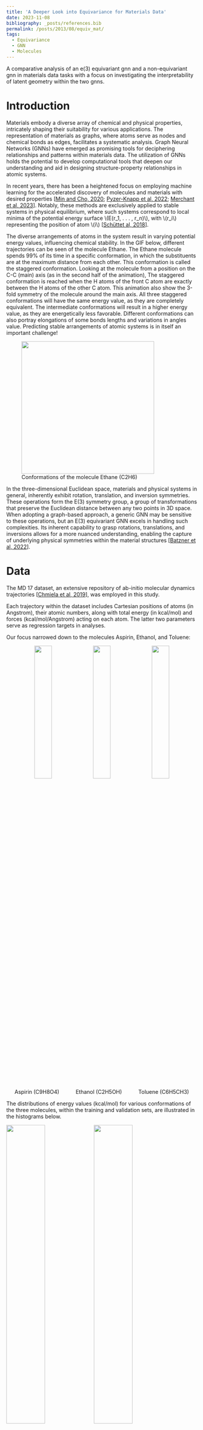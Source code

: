 ```yaml
---
title: 'A Deeper Look into Equivariance for Materials Data'
date: 2023-11-08
bibliography: _posts/references.bib
permalink: /posts/2013/08/equiv_mat/
tags:
  - Equivariance
  - GNN
  - Molecules
---
```


A comparative analysis of an e(3) equivariant gnn and a non-equivariant gnn in materials data tasks with a focus on investigating the interpretability of latent geometry within the two gnns.

Introduction
======

Materials embody a diverse array of chemical and physical properties, intricately shaping their suitability for various applications. The representation of materials as graphs, where atoms serve as nodes and chemical bonds as edges, facilitates a systematic analysis. Graph Neural Networks (GNNs) have emerged as promising tools for deciphering relationships and patterns within materials data. The utilization of GNNs holds the potential to develop computational tools that deepen our understanding and aid in designing structure-property relationships in atomic systems.

In recent years, there has been a heightened focus on employing machine learning for the accelerated discovery of molecules and materials with desired properties [[Min and Cho, 2020](#min2020accelerated); [Pyzer-Knapp et al, 2022](@pyzer2022accelerating); [Merchant et al, 2023](@merchant2023scaling)]. Notably, these methods are exclusively applied to stable systems in physical equilibrium, where such systems correspond to local minima of the potential energy surface \\(E(r_1, . . . , r_n)\\), with \\(r_i\\) representing the position of atom \\(i\\) [[Schüttet al, 2018](@schutt2018schnet)].

The diverse arrangements of atoms in the system result in varying potential energy values, influencing chemical stability. In the GIF below, different trajectories can be seen of the molecule Ethane. The Ethane molecule spends 99% of its time in a specific conformation, in which the substituents are at the maximum distance from each other. This conformation is called the staggered conformation. Looking at the molecule from a position on the C-C (main) axis (as in the second half of the animation), The staggered conformation is reached when the H atoms of the front C atom are exactly between the H atoms of the other C atom. This animation also show the 3-fold symmetry of the molecule around the main axis. All three staggered conformations will have the same energy value, as they are completely equivalent. The intermediate conformations will result in a higher energy value, as they are energetically less favorable. Different conformations can also portray elongations of some bonds lengths and variations in angles value. Predicting stable arrangements of atomic systems is in itself an important challenge! 

<figure class="text-center">
  <img src="https://upload.wikimedia.org/wikipedia/commons/7/76/Ethane_conformation.gif" class="img-fluid" width="350">
  <figcaption class="figure-caption text-center mt-3">
    Conformations of the molecule Ethane (C2H6)
  </figcaption>
</figure>



In the three-dimensional Euclidean space, materials and physical systems in general, inherently exhibit rotation, translation, and inversion symmetries. These operations form the E(3) symmetry group, a group of transformations that preserve the Euclidean distance between any two points in 3D space. When adopting a graph-based approach, a generic GNN may be sensitive to these operations, but an E(3) equivariant GNN excels in handling such complexities. Its inherent capability to grasp rotations, translations, and inversions allows for a more nuanced understanding, enabling the capture of underlying physical symmetries within the material structures [[Batzner et al, 2022](@batzner20223)].

Data
======

The MD 17 dataset, an extensive repository of ab-initio molecular dynamics trajectories [[Chmiela et al, 2019](@chmiela2019sgdml)], was employed in this study. 

Each trajectory within the dataset includes Cartesian positions of atoms (in Angstrom), their atomic numbers, along with total energy (in kcal/mol) and forces (kcal/mol/Angstrom) acting on each atom. The latter two parameters serve as regression targets in analyses.

Our focus narrowed down to the molecules Aspirin, Ethanol, and Toluene:

<div align="center">
    <img src="/images/proj_equiv_DL/aspirin.jpg" width="30%"> 
    <img src="/images/proj_equiv_DL/ethanol.jpg" width="30%"> 
    <img src="/images/proj_equiv_DL/toluene.jpg" width="30%"> 
</div>
<div align="center" style="display: flex; justify-content: space-around; align-items: center;">
    <div style="text-align: center;">
        <div>Aspirin (C9H8O4)</div>
    </div>
    <div style="text-align: center;">
        <div>Ethanol (C2H5OH)</div>
    </div>
    <div style="text-align: center;">
        <div>Toluene (C6H5CH3)</div>
    </div>
</div>


 

The distributions of energy values (kcal/mol) for various conformations of the three molecules, within the training and validation sets, are illustrated in the histograms below.
<div>
    <img src="/images/proj_equiv_DL/hist_asp_t.png" width="45%">
    <img src="/images/proj_equiv_DL/hist_asp_v.png" width="45%">
</div>
<div>
    <img src="/images/proj_equiv_DL/hist_eth_t.png" width="45%">
    <img src="/images/proj_equiv_DL/hist_eth_v.png" width="45%">
</div>
<div>
    <img src="/images/proj_equiv_DL/hist_tol_t.png" width="45%">
    <img src="/images/proj_equiv_DL/hist_tol_v.png" width="45%">
</div>

<figure align="center">
<figcaption class="figure-caption text-center mt-3">
        Energy (kcal/mol) distributions for Aspirin (C9H8O4), Ethanol (C2H5OH), and Toluene (C6H5CH3) molecules in train (left) and validation (right) sets.
    </figcaption>
</figure>



The training set for Aspirin comprises 1000 conformations, while its validation set consists of 500 conformations. Ethanol's training and validation sets each consist of 1000 conformations. Toluene's training set comprises 1000 conformations, and its validation set consists of 500 conformations.

Method
======

In this project, our objective is to conduct a comparative analysis of two Graph Neural Network (GNN) architectures: an E(3) equivariant network and a non-equivariant (specifically E(3) Invariant) one. The primary focus is on energy prediction tasks related to atomic systems, with a particular emphasis on exploring the distinctions within the latent representations of these architectures and their interpretability.

All GNNs are permutation invariant by design [[Keriven and Peyr, 2019](@DBLP:journals/corr/abs-1905-04943)]. Our baseline GNN for comparison achieves rotation and translation invariance by simply operating only on interatomic distances instead of absolute position of the atoms. This design choice ensures that both the output and internal features of the network remain invariant to rotations. In contrast, our equivariant GNN for comparison utilizes relative position vectors rather than distances (scalars) together with features comprised of not only scalars, but also higher-order geometric tensors.

In our Invariant GNN, the node-wise formulation of the message passing is given by:
<center>
$$\mathbf{x}^{\prime}_i = \mathbf{\Theta}^{\top} \sum_{j \in \mathcal{N}(i) \cup \{ i \}} \frac{e_{j,i}}{\sqrt{\hat{d}_j
\hat{d}_i}} \mathbf{x}_j$$</center>

Where $ x_i, x_j $ are the feature vectors of the target and source nodes, respectively, defined as a one-hot representation of the atomic number of that node. The summation is performed over the neighborhood \\(\mathcal{N}(i)\\) of atom $i$, defined by a radial cutoff around each node, a tunable parameter typically set around 4-5 angstroms. Meaning, the concept of neighborhood is based on the distance between nodes, not their connectivity. Additionally, \\( d_i = 1 + \sum_{j \in \mathcal{N}(i)} e_{j,i} \\) where \\( e_{j,i} \\) represents the edge weight from the source node \\(j\\) to the target node $i$ , and is defined as the interatomic distance.

For constructing our equivariant GNN, [E3nn](https://e3nn.org/) was employed - a torch-based library designed for building o(3) equivariant networks. Following the method presented in [[Batzner et al, 2022](@batzner20223)], a neural network that exhibits invariance to translation and equivariance to rotation and inversion was constructed. Two key aspects of E3nn facilitating the construction of O(3) equivariant neural networks are the use of irreducible representations (Irreps) for data structuring and encapsulating geometrical information in Spherical Harmonics. Irreps are data structures that describe how the data behaves under rotation. We can think of them as data types, in the sense that this structure includes the values of the data alongside instructions for interpretation. The Spherical Harmonics form an orthonormal basis set of functions that operate on a sphere, and they’re equivariant with respect to rotations, which makes them very useful (and popular!) in expanding expressions in physical settings with spherical symmetry. 

For the equivariant GNN, the node-wise formulation of the message is:
<center>
$$f'_i = \frac{1}{\sqrt{z}} \sum_{j \in \partial(i)} \; f_j \; \otimes\!(h(\|x_{ij}\|)) \; Y(x_{ij} / \|x_{ij}\|) $$
</center>

where \\() f_j, f_i \\) are the target and source nodes feature vectors, defined similarly as a one-hot representation of the atomic number. \\(z\\) is the average degree (number of neighhbors) of the nodes, and the neighborhood \\(\partial(i)\\) is once again defined using a radial cutoff. \\(x_{ij}\\) is the relative distance vector, \\(h\\) is a multi layer perceptron and \\(Y\\) is the spherical harmonics. The expression \\(x \; \otimes\(w) \; y\\) denotes a tensor product of \\(x\\) with \\(y\\) using weights \\(w\\). This signifies that the message passing formula involves a convolution over nodes' feature vectors with filters constrained to be a multiplication of a learned radial function and the spherical harmonics.


Results
======

The performance of the two GNNs was compared for the task of predicting the total energy of the molecule’s conformation - a scalar property. By constraining the Equivariant GNN to predict a scalar output, it becomes overall invariant to the E(3) group. However, the use of higher order geometric tensors in the intermediate representations and operations in the E-GNN, makes internal features equivariant to rotation and inversion. This enables the passage of angular information through the network using rotationally equivariant filters (spherical harmonics) in the node feature convolution. This is the essential difference between the two architectures.

The learning curves of the two GNNs for each molecule data are presented in the figures below: 

<div>
    <img src="/images/proj_equiv_DL/energy_pred_asp_t_epoch_new.png" width="45%">
    <img src="/images/proj_equiv_DL/energy_pred_asp_v_epoch_new.png" width="45%">
</div>
<div>
    <img src="/images/proj_equiv_DL/energy_pred_ethanol_t_epoch_new.png" width="45%">
    <img src="/images/proj_equiv_DL/energy_pred_ethanol_v_epoch_new.png" width="45%">
</div>
<div>
    <img src="/images/proj_equiv_DL/energy_pred_tol_t_epoch_new.png" width="45%">
    <img src="/images/proj_equiv_DL/energy_pred_tol_v_epoch_new.png" width="45%">
</div>

<figure align="center">
<figcaption class="figure-caption text-center mt-3">
        Train (left) and Validation (right) learning curves of Energy (kcal/mol) prediction of Aspirin (top), Ethanol (middle) and Toluene (bottom) conformations.
    </figcaption>
</figure>


The models were trained for 50 epochs using mean absolute error (MAE) objective for predicting normalized energy (in kcal/mol units). Adam optimizer with a learning rate of 0.01 and learning rate scheduler were employed. The E-GNN achieves a superior MAE rate for all three molecules.

Next, let's examine the latent representation of the two models! The last layer values of the validation data of both models were projected using t-SNE to a 2D representation and color-coded according to the target energy values: 

<div>
    <img src="/images/proj_equiv_DL/egnn_lat_asp_1.png" width="45%">
    <img src="/images/proj_equiv_DL/gnn_lat_asp_1.png" width="45%">
</div>
<div>
    <img src="/images/proj_equiv_DL/egnn_lat_eth_2.png" width="45%">
    <img src="/images/proj_equiv_DL/gnn_lat_eth_new.png" width="45%">
</div>
<div>
    <img src="/images/proj_equiv_DL/egnn_lat_tol_2.png" width="45%">
    <img src="/images/proj_equiv_DL/gnn_lat_tol_1.png" width="45%">
</div>

<figure align="center">
<figcaption class="figure-caption text-center mt-3">
        Latents projections of E-GNN (left) and GNN (right) last layer, of Aspirin (top), Ethanol (middle) and Toluene (bottom) conformations.
    </figcaption>
</figure>

A color gradient can be seen in all three projections of the Equivariant GNN; and it is the clearest for Ethanol. The Invariant GNN’s latent projections do not exhibit  a similar structure, perhaps except for Ethanol’s conformations. Moreover, in Ethanol’s case, the GNN projection appears to be quite one-dimensional.

The apparent color gradient according to the target values in the E-GNN latent space is impressive, suggesting that the model leverages this information when embedding data conformations for predictions. Multiple "locations" in the latent space denote various high-energy conformations, indicating that the model considers not only the target energy value but also structural differences.

To assess whether there's molecular structural ordering in the embeddings, we construct system-specific variables for each molecule and visualize the latent space accordingly. Ethanol, with its relatively simple structure, showcases three important variables: the distance between the two Carbons (C-C bond), the distance between Carbon and Oxygen (C-O bond), and the angle formed by the three atoms. The distributions of these variables in Ethanol's train and validation sets are depicted in the figure below: 

<div>
    <img src="/images/proj_equiv_DL/eth_cc_t.png" width="45%">
    <img src="/images/proj_equiv_DL/eth_cc_v.png" width="45%">
</div>
<div>
    <img src="/images/proj_equiv_DL/eth_co_t.png" width="45%">
    <img src="/images/proj_equiv_DL/eth_co_v.png" width="45%">
</div>
<div>
    <img src="/images/proj_equiv_DL/eth_ang_t.png" width="45%">
    <img src="/images/proj_equiv_DL/eth_ang_v.png" width="45%">
</div>

<figure align="center">
<figcaption class="figure-caption text-center mt-3">
        Distributions in train (left) and validation (right) sets of Ethanol, of C-C bond length (top), C-O bond length (middle) and main angle (bottom).
    </figcaption>
</figure>

  

The distributions appear very similar for each variable in the train and validation sets. Now, let's examine Ethanol's validation conformations latent projection, color-coded with respect to the target and the three system-specific variables:

<div>
    <img src="/images/proj_equiv_DL/egnn_lat_eth_2.png" width="45%">
    <img src="/images/proj_equiv_DL/egnn_lat_eth__cc_2.png" width="45%">
</div>
<div>
    <img src="/images/proj_equiv_DL/egnn_lat_eth__ang_2.png" width="45%">
    <img src="/images/proj_equiv_DL/egnn_lat_eth__co_2.png" width="45%">
</div>

<figure align="center">
<figcaption class="figure-caption text-center mt-3">
        top left: E-GNN Latent Projection Ethanol. top right: E-GNN Latent Projection Ethanol C-C Bond Length. 
        bottom left: E-GNN Latent Projection Ethanol Main Angle. bottom right: E-GNN Latent Projection Ethanol C-O Bond Length
    </figcaption>
</figure>


A clear gradient is observed for the main angle and C-C bond! The target gradient appears from the top left corner to the bottom right; the C-C bond gradient seems to go from bottom left to top right, and the main angle gradient isn’t as linear, appearing to spiral from the bottom to the top right corner clockwise. The C-O bond projection doesn’t seem to follow a discernible gradient, suggesting it's not as influential on the target as the other two variables.

Cool huh? The Equivariant GNN appears to embed the data according to the target value but also according to the systems geometrical structure! This suggests that the model leverages its E(3) equivariant convolution layers to capture and encode information about both the target values and the intricate geometric features of the molecular systems.

Conclusion
======

In conclusion, our exploration has demonstrated the efficiency of the E(3) equivariant GNN, compared to an invariant GNN, in predicting the total energy of molecular conformations. Though both models were compared on predicting energy, a scalar propery, the E-GNN's ability to leverage the inherent symmetries present in the system allowed it to effectively capture and encode the relationship between the arrangement of molecules and their respective energy. This was illustrated through the latent representation visualizations, and was particularly evident in the case of Ethanol. Here, discernible gradients in the latent space were observed, correlating with the target energy value and variations in C-C bond length and main angle. However, interpretability varies among the latent projections for the more complex molecules investigated in this project. Potential improvements could be achieved with additional data and a more expressive equivariant network.